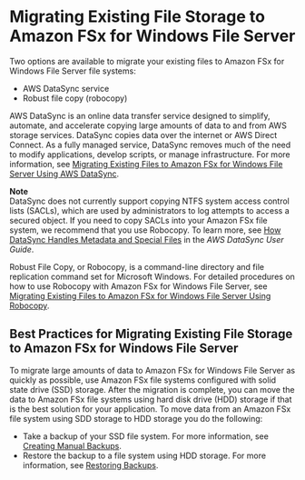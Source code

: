 # Migrating Existing File Storage to Amazon FSx for Windows File Server<a name="migrate-files-fsx"></a>

Two options are available to migrate your existing files to Amazon FSx for Windows File Server file systems:
+ AWS DataSync service
+ Robust file copy \(robocopy\)

AWS DataSync is an online data transfer service designed to simplify, automate, and accelerate copying large amounts of data to and from AWS storage services\. DataSync copies data over the internet or AWS Direct Connect\. As a fully managed service, DataSync removes much of the need to modify applications, develop scripts, or manage infrastructure\. For more information, see [Migrating Existing Files to Amazon FSx for Windows File Server Using AWS DataSync](migrate-files-to-fsx-datasync.md)\. 

**Note**  
DataSync does not currently support copying NTFS system access control lists \(SACLs\), which are used by administrators to log attempts to access a secured object\. If you need to copy SACLs into your Amazon FSx file system, we recommend that you use Robocopy\. To learn more, see [How DataSync Handles Metadata and Special Files](https://docs.aws.amazon.com/datasync/latest/userguide/special-files.html) in the *AWS DataSync User Guide*\.

Robust File Copy, or Robocopy, is a command\-line directory and file replication command set for Microsoft Windows\. For detailed procedures on how to use Robocopy with Amazon FSx for Windows File Server, see [Migrating Existing Files to Amazon FSx for Windows File Server Using Robocopy](migrate-files-to-fsx.md)\.

## Best Practices for Migrating Existing File Storage to Amazon FSx for Windows File Server<a name="migrate-best-practices"></a>

To migrate large amounts of data to Amazon FSx for Windows File Server as quickly as possible, use Amazon FSx file systems configured with solid state drive \(SSD\) storage\. After the migration is complete, you can move the data to Amazon FSx file systems using hard disk drive \(HDD\) storage if that is the best solution for your application\. To move data from an Amazon FSx file system using SDD storage to HDD storage you do the following:
+ Take a backup of your SSD file system\. For more information, see [Creating Manual Backups](using-backups.md#creating-backups)\.
+ Restore the backup to a file system using HDD storage\. For more information, see [Restoring Backups](using-backups.md#restoring-backups)\.